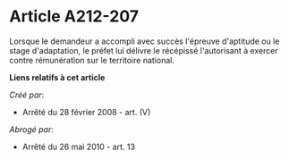 # Article A212-207

Lorsque le demandeur a accompli avec succès l'épreuve d'aptitude ou le stage d'adaptation, le préfet lui délivre le récépissé
l'autorisant à exercer contre rémunération sur le territoire national.

**Liens relatifs à cet article**

_Créé par_:

  - Arrêté du 28 février 2008 - art. (V)

_Abrogé par_:

  - Arrêté du 26 mai 2010 - art. 13
